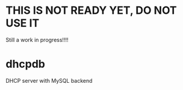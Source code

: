 THIS IS NOT READY YET, DO NOT USE IT
====================================

Still a work in progress!!!!

dhcpdb
======

DHCP server with MySQL backend
